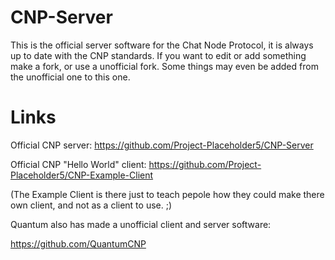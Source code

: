 # CNP-Server
This is the official server software for the Chat Node Protocol, it is always up to date with the CNP standards. If you want to edit or add something make a fork, or use a unofficial fork. Some things may even be added from the unofficial one to this one.

# Links
Official CNP server: https://github.com/Project-Placeholder5/CNP-Server

Official CNP "Hello World" client: https://github.com/Project-Placeholder5/CNP-Example-Client

(The Example Client is there just to teach pepole how they could make there own client, and not as a client to use. ;)

Quantum also has made a unofficial client and server software:

https://github.com/QuantumCNP
